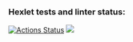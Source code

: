 ### Hexlet tests and linter status:
[![Actions Status](https://github.com/YanaKramareva/php-project-lvl1/workflows/hexlet-check/badge.svg)](https://github.com/YanaKramareva/php-project-lvl1/actions)
<a href="https://codeclimate.com/github/codeclimate/codeclimate/maintainability"><img src="https://api.codeclimate.com/v1/badges/a99a88d28ad37a79dbf6/maintainability" /></a>
